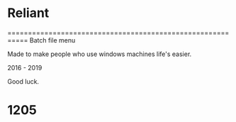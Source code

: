 # Reliant
===========================================================
Batch file menu

Made to make people who use windows machines life's easier.

2016 - 2019

Good luck.

1205
===========================================================
